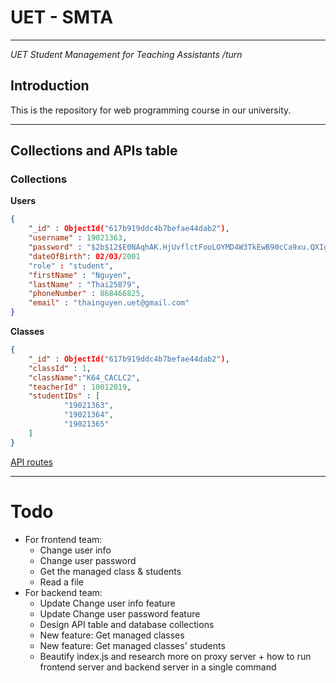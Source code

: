# UET - SMTA

---

*UET Student Management for Teaching Assistants /turn*

## Introduction

This is the repository for web programming course in our university.

---

## Collections and APIs table

### Collections

**Users** 

```json
{ 
	"_id" : ObjectId("617b919ddc4b7befae44dab2"),
	"username" : 19021363,
	"password" : "$2b$12$E0NAqhAK.HjUvflctFooLOYMD4W3TkEwB90cCa9xu.QXIg/u379bS",
	"dateOfBirth": 02/03/2001
	"role" : "student",
	"firstName" : "Nguyen",
	"lastName" : "Thai25879",
	"phoneNumber" : 868466825,
	"email" : "thainguyen.uet@gmail.com"
}
```

**Classes**

```json
{ 
	"_id" : ObjectId("617b919ddc4b7befae44dab2"),
	"classId" : 1,
	"className":"K64_CACLC2",
	"teacherId" : 10012019,
	"studentIDs" : [
			"19021363",
			"19021364",
			"19021365"
	]
}
```

[API routes](https://www.notion.so/728669a7dac44361ad1bfb3b90196a9a)

---

# Todo

- For frontend team:
    + Change user info 
    + Change user password
    + Get the managed class & students
    + Read a file
- For backend team:
    + Update Change user info feature
    + Update Change user password feature
    + Design API table and database collections
    + New feature: Get managed classes
    + New feature: Get managed classes' students
    + Beautify index.js and research more on proxy server + how to run frontend server and backend server in a single command
